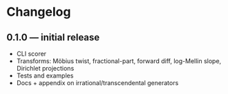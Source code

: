 # Changelog

## 0.1.0 — initial release
- CLI scorer
- Transforms: Möbius twist, fractional-part, forward diff, log-Mellin slope, Dirichlet projections
- Tests and examples
- Docs + appendix on irrational/transcendental generators
